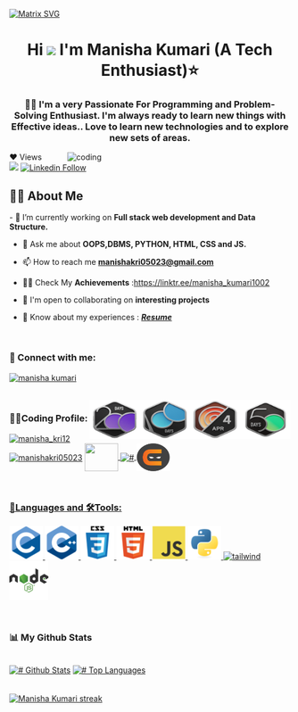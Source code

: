 [![Matrix SVG](https://raw.githubusercontent.com/rodrigograca31/rodrigograca31/master/matrix.svg)](https://www.youtube.com/watch?v=SDkAGkd4NLc) 

<h1 align="center">Hi <img src="https://raw.githubusercontent.com/MartinHeinz/MartinHeinz/master/wave.gif" width="30px"> I'm <b>Manisha Kumari (A Tech Enthusiast)⭐</b></h1>
<h3 align="center"> 👨‍💻 I'm a very Passionate For Programming and Problem-Solving Enthusiast. I'm always ready to learn new things with Effective ideas..  Love to learn new technologies and to explore new sets of areas.</h3><img align="right" alt="coding" width="400" src="https://user-images.githubusercontent.com/113302094/211284885-f4291eef-88a6-48cb-a06e-28c3481a75b0.gif">

 ❤ Views
</br>
![](https://komarev.com/ghpvc/?username=manishakumari1002)
[![Linkedin Follow](https://img.shields.io/badge/LinkedIn-10k-blue?style=social&logo=linkedin)](https://www.linkedin.com/in/manisha-kri/)


## 🙋‍♂️ About Me
<p>- 🔭 I’m currently working on <b>Full stack web development and Data Structure.</b>

- 💬 Ask me about **OOPS,DBMS, PYTHON, HTML, CSS and JS.**

- 📫 How to reach me **manishakri05023@gmail.com**
-   👨‍💻 Check My **Achievements** :https://linktr.ee/manisha_kumari1002
-   🤝 I'm open to collaborating on **interesting projects**
-  📄 Know about my experiences : [<i>**Resume**</i>](https://github.com/manishakumari1002/manishakumari1002/blob/main/MANISHA_KUMARI_resume.pdf)

</p>
<br>

<h3 align="left">📧 Connect with me:</h3>
<p align="left">
<a href="https://www.linkedin.com/in/manisha-kri/" target="blank"><img align="center" src="https://raw.githubusercontent.com/rahuldkjain/github-profile-readme-generator/master/src/images/icons/Social/linked-in-alt.svg" alt="manisha kumari" height="50" width="40" /></a> 
</p>

 <br>
  <a><img align="right" src="LeetcodeBadge.gif" width="90" height="70" /></a>
 <a><img align="right" src="2024-04.gif" width="90" height="70" /></a>
 <a><img align="right" src="2024-100-new.gif" width="90" height="70" /></a>
 <a><img align="right" src="2024-200.gif" width="90" height="70"/></a>

 
 <h3 align="left">👨‍💻Coding Profile:</h3>
 <p align="left">
 
<a href="https://www.codechef.com/users/manisha_kri12" target="blank"><img align="center" src="https://cdn.jsdelivr.net/npm/simple-icons@3.1.0/icons/codechef.svg" alt="manisha_kri12" height="80" width="70" /></a>
<a href="https://www.leetcode.com/manishakri05023" target="blank"><img align="center" src="https://raw.githubusercontent.com/rahuldkjain/github-profile-readme-generator/master/src/images/icons/Social/leet-code.svg" alt="manishakri05023" height="70" width="80" /></a>
<a href="https://www.geeksforgeeks.org/user/manishakaw2y/">
<img align="center" src="https://media.geeksforgeeks.org/gfg-gg-logo.svg" height="50" width="60"/>
<a href="https://www.hackerrank.com/profile/manishakri05023" target="blank"><img align="center" src="https://raw.githubusercontent.com/rahuldkjain/github-profile-readme-generator/master/src/images/icons/Social/hackerrank.svg" alt="#" height="50" width="60" />
<a href="https://www.naukri.com/code360/profile/ManishaKumari" target="_blank">
  <img src="codingNinjajs_profile.jpg" alt="#" height="50" width="60" align="center"/>
</p>

<br>
<h3 align="left">🚀Languages and 🛠Tools:</h3>
<p align="left"> <a href="https://www.cprogramming.com/" target="_blank" rel="noreferrer"> <img src="https://raw.githubusercontent.com/devicons/devicon/master/icons/c/c-original.svg" alt="c" width="60" height="60"/> </a> 
 <a href="https://www.w3schools.com/cpp/" target="_blank" rel="noreferrer"> <img src="https://raw.githubusercontent.com/devicons/devicon/master/icons/cplusplus/cplusplus-original.svg" alt="cplusplus" width="60" height="60"/> </a> 
 <a href="https://www.w3schools.com/css/" target="_blank" rel="noreferrer"> <img src="https://raw.githubusercontent.com/devicons/devicon/master/icons/css3/css3-original-wordmark.svg" alt="css3" width="60" height="60"/> </a>
 <a href="https://www.w3.org/html/" target="_blank" rel="noreferrer"> <img src="https://raw.githubusercontent.com/devicons/devicon/master/icons/html5/html5-original-wordmark.svg" alt="html5" width="60" height="60"/> </a> 
 <a href="https://developer.mozilla.org/en-US/docs/Web/JavaScript" target="_blank" rel="noreferrer"> <img src="https://raw.githubusercontent.com/devicons/devicon/master/icons/javascript/javascript-original.svg" alt="javascript" width="60" height="60"/> </a>
 <a href="https://www.python.org" target="_blank" rel="noreferrer"> <img src="https://raw.githubusercontent.com/devicons/devicon/master/icons/python/python-original.svg" alt="python" width="60" height="60"/> </a>
 <a href="https://tailwindcss.com/" target="_blank" rel="noreferrer"> <img src="https://www.vectorlogo.zone/logos/tailwindcss/tailwindcss-icon.svg" alt="tailwind" width="60" height="60"/> </a>
 <a href="https://nodejs.org" target="_blank" rel="noreferrer"> <img src="https://raw.githubusercontent.com/devicons/devicon/master/icons/nodejs/nodejs-original-wordmark.svg" alt="nodejs" width="70" height=70"/> </a></p>
<br>

<h3>📊 My Github Stats</h3> 
 <br/>
<a href="https://github.com/manishakumari1002/github-readme-stats"><img alt="# Github Stats" src="https://github-readme-stats.vercel.app/api?username=manishakumari1002&show_icons=true&count_private=true&theme=react&hide_border=true&bg_color=0D1117" /></a>
 <a href="https://github.com/manishakumari1002/github-readme-stats"><img alt="# Top Languages" src="https://github-readme-stats.vercel.app/api/top-langs/?username=manishakumari1002&langs_count=8&count_private=true&layout=compact&theme=react&hide_border=true&bg_color=0D1117" /></a>
  <br/>
  <br/>
<br>
 <a href="https://https://github.com/manishakumari1002/github-readme-streak-stats">
        <img title="🔥 Get streak stats for your profile at git.io/streak-stats" alt="Manisha Kumari streak" src="https://github-readme-streak-stats.herokuapp.com/?user=manishakumari1002&theme=black-ice&hide_border=true&stroke=0000&background=060A0CD0"/>
    </a>
   

